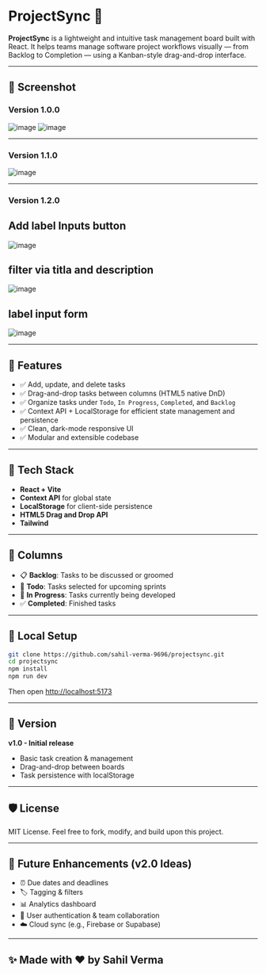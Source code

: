 # ProjectSync 🚀

**ProjectSync** is a lightweight and intuitive task management board built with React. It helps teams manage software project workflows visually — from Backlog to Completion — using a Kanban-style drag-and-drop interface.

---

## 📸 Screenshot

### Version 1.0.0

![image](https://github.com/user-attachments/assets/ad012841-0213-44c0-afea-dd1058b21c49)
![image](https://github.com/user-attachments/assets/c3292be4-df41-47b3-9fc1-80971ddbcacc)

---

### Version 1.1.0

![image](https://github.com/user-attachments/assets/947ff2ff-0d9b-47ac-a379-2556aaccd979)


---
### Version 1.2.0
## Add label Inputs button
![image](https://github.com/user-attachments/assets/9291551d-33d3-4fc8-b213-2c11c73c7827)

## filter via titla and description
![image](https://github.com/user-attachments/assets/e30b53b1-6b6b-4f85-8089-39d46234277c)

## label input form
![image](https://github.com/user-attachments/assets/8c3ff1c1-ecc2-4159-9bf7-f7295cd62414)

---

## 🧠 Features

* ✅ Add, update, and delete tasks
* ✅ Drag-and-drop tasks between columns (HTML5 native DnD)
* ✅ Organize tasks under `Todo`, `In Progress`, `Completed`, and `Backlog`
* ✅ Context API + LocalStorage for efficient state management and persistence
* ✅ Clean, dark-mode responsive UI
* ✅ Modular and extensible codebase

---

## 💠 Tech Stack

* **React + Vite**
* **Context API** for global state
* **LocalStorage** for client-side persistence
* **HTML5 Drag and Drop API**
* **Tailwind**

---

## 🚧 Columns

* 📋 **Backlog**: Tasks to be discussed or groomed
* 🔧 **Todo**: Tasks selected for upcoming sprints
* 🚧 **In Progress**: Tasks currently being developed
* ✅ **Completed**: Finished tasks

---

## 🔄 Local Setup

```bash
git clone https://github.com/sahil-verma-9696/projectsync.git
cd projectsync
npm install
npm run dev
```

Then open [http://localhost:5173](http://localhost:5173)

---

## 🎯 Version

**v1.0 - Initial release**

* Basic task creation & management
* Drag-and-drop between boards
* Task persistence with localStorage

---

## 🛡️ License

MIT License. Feel free to fork, modify, and build upon this project.

---

## 🙌 Future Enhancements (v2.0 Ideas)

* ⏰ Due dates and deadlines
* 🏷️ Tagging & filters
* 📊 Analytics dashboard
* 👥 User authentication & team collaboration
* ☁️ Cloud sync (e.g., Firebase or Supabase)

---

## ✨ Made with ❤️ by Sahil Verma
